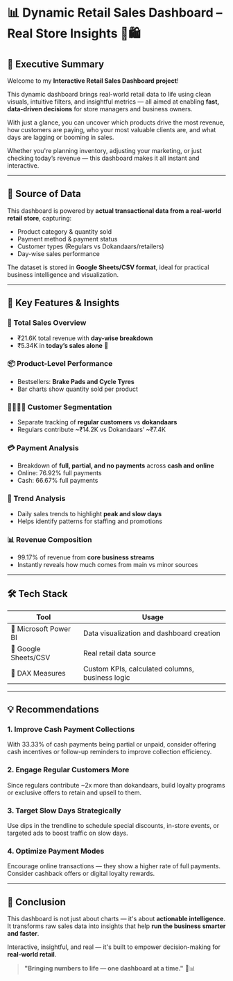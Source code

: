# 📊 Dynamic Retail Sales Dashboard – Real Store Insights 💼🛍️

## 🧠 Executive Summary  
Welcome to my **Interactive Retail Sales Dashboard project**!  

This dynamic dashboard brings real-world retail data to life using clean visuals, intuitive filters, and insightful metrics — all aimed at enabling **fast, data-driven decisions** for store managers and business owners.  

With just a glance, you can uncover which products drive the most revenue, how customers are paying, who your most valuable clients are, and what days are lagging or booming in sales.  

Whether you're planning inventory, adjusting your marketing, or just checking today’s revenue — this dashboard makes it all instant and interactive.  

---

## 🏪 Source of Data  
This dashboard is powered by **actual transactional data from a real-world retail store**, capturing:  
- Product category & quantity sold  
- Payment method & payment status  
- Customer types (Regulars vs Dokandaars/retailers)  
- Day-wise sales performance  

The dataset is stored in **Google Sheets/CSV format**, ideal for practical business intelligence and visualization.

---

## 🌟 Key Features & Insights  

### 🧾 Total Sales Overview  
- ₹21.6K total revenue with **day-wise breakdown**  
- ₹5.34K in **today’s sales alone** 🚀  

### 📦 Product-Level Performance  
- Bestsellers: **Brake Pads and Cycle Tyres**  
- Bar charts show quantity sold per product  

### 👨‍👩‍👧‍👦 Customer Segmentation  
- Separate tracking of **regular customers** vs **dokandaars**  
- Regulars contribute ~₹14.2K vs Dokandaars’ ~₹7.4K  

### 💳 Payment Analysis  
- Breakdown of **full, partial, and no payments** across **cash and online**  
- Online: 76.92% full payments  
- Cash: 66.67% full payments  

### 📆 Trend Analysis  
- Daily sales trends to highlight **peak and slow days**  
- Helps identify patterns for staffing and promotions  

### 📊 Revenue Composition  
- 99.17% of revenue from **core business streams**  
- Instantly reveals how much comes from main vs minor sources  

---

## 🛠️ Tech Stack  
| Tool | Usage |
|------|-------|
| 🧩 Microsoft Power BI | Data visualization and dashboard creation |
| 📁 Google Sheets/CSV | Real retail data source |
| 📐 DAX Measures | Custom KPIs, calculated columns, business logic |

---

## 💡 Recommendations  

### 1. Improve Cash Payment Collections  
With 33.33% of cash payments being partial or unpaid, consider offering cash incentives or follow-up reminders to improve collection efficiency.

### 2. Engage Regular Customers More  
Since regulars contribute ~2x more than dokandaars, build loyalty programs or exclusive offers to retain and upsell to them.

### 3. Target Slow Days Strategically  
Use dips in the trendline to schedule special discounts, in-store events, or targeted ads to boost traffic on slow days.

### 4. Optimize Payment Modes  
Encourage online transactions — they show a higher rate of full payments. Consider cashback offers or digital loyalty rewards.

---

## 💬 Conclusion  
This dashboard is not just about charts — it's about **actionable intelligence**. It transforms raw sales data into insights that help **run the business smarter and faster**.  

Interactive, insightful, and real — it's built to empower decision-making for **real-world retail**.  

> **"Bringing numbers to life — one dashboard at a time."** 🎯📊
